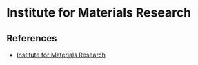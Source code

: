 # Institute for Materials Research

## References

- [Institute for Materials Research](https://www.imr.tohoku.ac.jp/en/)
